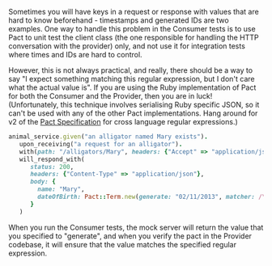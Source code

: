 Sometimes you will have keys in a request or response with values that are hard to know beforehand - timestamps and generated IDs are two examples. One way to handle this problem in the Consumer tests is to use Pact to unit test the client class (the one responsible for handling the HTTP conversation with the provider) only, and not use it for integration tests where times and IDs are hard to control.

However, this is not always practical, and really, there should be a way to say "I expect something matching this regular expression, but I don't care what the actual value is". If you are using the Ruby implementation of Pact for both the Consumer and the Provider, then you are in luck! (Unfortunately, this technique involves serialising Ruby specific JSON, so it can't be used with any of the other Pact implementations. Hang around for v2 of the [Pact Specification](https://github.com/bethesque/pact-specification) for cross language regular expressions.)

```ruby
animal_service.given("an alligator named Mary exists").
   upon_receiving("a request for an alligator").
   with(path: "/alligators/Mary", headers: {"Accept" => "application/json"}).
   will_respond_with(
      status: 200,
      headers: {"Content-Type" => "application/json"},
      body: {
        name: "Mary",
        dateOfBirth: Pact::Term.new(generate: "02/11/2013", matcher: /\d{2}\/\d{2}\/\d{4}/)
      }
   )
```

When you run the Consumer tests, the mock server will return the value that you specified to "generate", and when you verify the pact in the Provider codebase, it will ensure that the value matches the specified regular expression.
